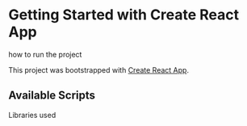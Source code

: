 # Getting Started with Create React App

how to run the project



This project was bootstrapped with [Create React App](https://github.com/facebook/create-react-app).

## Available Scripts

Libraries used


